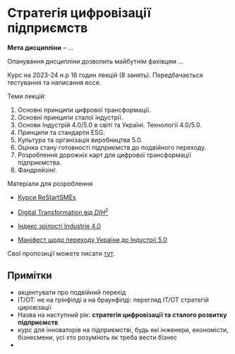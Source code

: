 # Стратегія цифровізації підприємств 
**Мета дисципліни** – ...

Опанування дисципліни дозволить майбутнім фахівцям ...

Курс на 2023-24 н.р 16 годин лекцій (8 занять). Передбачається тестування та написання ессе. 

Теми лекцій:

1) Основні принципи цифрової трансформації.
2) Основні принципи сталої індустрії. 
3) Основи Індустрій 4.0/5.0 в світі та Україні. Технології 4.0/5.0.
4) Принципи та стандарти ESG.
5) Культура та організація виробництва 5.0. 
6) Оцінка стану готовності підприємств до подвійного переходу.
7) Розроблення дорожніх карт для цифрової трансформації підприємства.
8) Фандрейзінг.  

Матеріали для розроблення

- [Курси ReStartSMEs](https://mooc.restartsmes.eu/)
- [Digital Transformation від $DIH^2$](https://dih-squared.mooc.ramp.eu/courses/course-v1:DIH2+DIH2_907+2022/course/)
- [Індекс зрілості Industrie 4.0](https://github.com/pupenasan/dt/blob/main/articles/MatInd_2020.md)

- [Маніфест щодо переходу України до Індустрії 5.0](https://www.clusters.org.ua/blog-single/manifest-perehid-ua-industry5-0/)

Свої пропозиції можете писати [тут](https://github.com/pupenasan/digitalntransform/issues). 

## Примітки

- акцентувати про подвійний перехід
- ІТ/OT: не на грінфілді а на браунфілді: перегляд ІТ/OT стратегій цировізації
- Назва на наступний рік: **стратегія цифровізації та сталого розвитку підприємств**
- курс для інноваторів на підприємстві, будь які інженери, економісти, бізнесмени, усі хто розуміють як треба вести бізнес
- 
